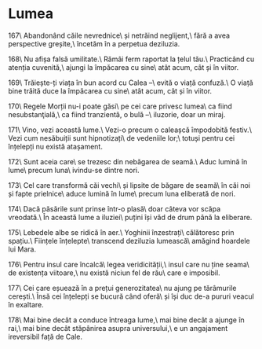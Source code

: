 Lumea
=====

167\\
Abandonând căile nevrednice\\
și netrăind neglijent,\\
fără a avea perspective greșite,\\
încetăm în a perpetua deziluzia.

168\\
Nu afișa falsă umilitate.\\
Rămâi ferm raportat la țelul tău.\\
Practicând cu atenția cuvenită,\\
ajungi la împăcarea cu sine\\
atât acum, cât și în viitor.

169\\
Trăiește-ți viața în bun acord cu Calea –\\
evită o viață confuză.\\
O viață bine trăită duce la împăcarea cu sine\\
atât acum, cât și în viitor.

170\\
Regele Morții nu-i poate găsi\\
pe cei care privesc lumea\\
ca fiind nesubstanţială,\\
ca fiind tranzientă, o bulă –\\
iluzorie, doar un miraj.

171\\
Vino, vezi această lume.\\
Vezi-o precum o caleașcă împodobită festiv.\\
Vezi cum nesăbuiții sunt hipnotizați\\
de vedeniile lor;\\
totuși pentru cei înțelepți nu există atașament.

172\\
Sunt aceia care\\
se trezesc din nebăgarea de seamă.\\
Aduc lumină în lume\\
precum luna\\
ivindu-se dintre nori.

173\\
Cel care transformă căi vechi\\
și lipsite de băgare de seamă\\
în căi noi și fapte prielnice\\
aduce lumină în lume\\
precum luna eliberată de nori.

174\\
Dacă păsările sunt prinse într-o plasă\\
doar câteva vor scăpa vreodată.\\
În această lume a iluziei\\
puțini își văd de drum până la eliberare.

175\\
Lebedele albe se ridică în aer.\\
Yoghinii înzestrați\\
călătoresc prin spațiu.\\
Ființele înțelepte\\
transcend deziluzia lumească\\
amăgind hoardele lui Mara.

176\\
Pentru insul care încalcă\\
legea veridicității,\\
insul care nu ține seama\\
de existența viitoare,\\
nu există niciun fel de rău\\
care e imposibil.

177\\
Cei care eșuează în a prețui generozitatea\\
nu ajung pe tărâmurile cerești.\\
Însă cei înțelepți se bucură când oferă\\
și își duc de-a pururi veacul în exaltare.

178\\
Mai bine decât a conduce întreaga lume,\\
mai bine decât a ajunge în rai,\\
mai bine decât stăpânirea asupra universului,\\
e un angajament ireversibil față de Cale.
